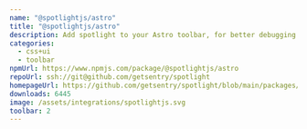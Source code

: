 ```yaml
---
name: "@spotlightjs/astro"
title: "@spotlightjs/astro"
description: Add spotlight to your Astro toolbar, for better debugging.
categories:
  - css+ui
  - toolbar
npmUrl: https://www.npmjs.com/package/@spotlightjs/astro
repoUrl: ssh://git@github.com/getsentry/spotlight
homepageUrl: https://github.com/getsentry/spotlight/blob/main/packages/astro/README.md
downloads: 6445
image: /assets/integrations/spotlightjs.svg
toolbar: 2
---
```

